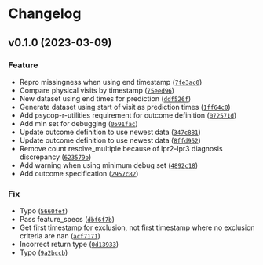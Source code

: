 # Changelog

<!--next-version-placeholder-->

## v0.1.0 (2023-03-09)
### Feature
* Repro missingness when using end timestamp ([`7fe3ac0`](https://github.com/Aarhus-Psychiatry-Research/t2d-feature-generation/commit/7fe3ac0b305d17031e2f407765da5baaa36321c0))
* Compare physical visits by timestamp ([`75eed96`](https://github.com/Aarhus-Psychiatry-Research/t2d-feature-generation/commit/75eed965131e1aee0f2c8673fa7cf73903bf2643))
* New dataset using end times for prediction ([`ddf526f`](https://github.com/Aarhus-Psychiatry-Research/t2d-feature-generation/commit/ddf526fe652576328ff5c6f82d5fcdb467da705b))
* Generate dataset using start of visit as prediction times ([`1ff64c0`](https://github.com/Aarhus-Psychiatry-Research/t2d-feature-generation/commit/1ff64c02bb65dd533e16bd6135c1ac42bc5aed01))
* Add psycop-r-utilities requirement for outcome definition ([`072571d`](https://github.com/Aarhus-Psychiatry-Research/t2d-feature-generation/commit/072571d573fcb0fb1c2cddcebf9bc5d95c9cb6c5))
* Add min set for debugging ([`0591fac`](https://github.com/Aarhus-Psychiatry-Research/t2d-feature-generation/commit/0591facc86a09dd2382c762239c198a8eb5edef4))
* Update outcome definition to use newest data ([`347c881`](https://github.com/Aarhus-Psychiatry-Research/t2d-feature-generation/commit/347c88183961f2a8e37fd7295bee022fa2560a92))
* Update outcome definition to use newest data ([`8ffd952`](https://github.com/Aarhus-Psychiatry-Research/t2d-feature-generation/commit/8ffd95238c38bd50f79ca9b4b3841427a8db17d1))
* Remove count resolve_multiple because of lpr2-lpr3 diagnosis discrepancy ([`623579b`](https://github.com/Aarhus-Psychiatry-Research/t2d-feature-generation/commit/623579b2128a365c02ee760bc880bffd3a14246c))
* Add warning when using minimum debug set ([`4892c18`](https://github.com/Aarhus-Psychiatry-Research/t2d-feature-generation/commit/4892c181919075bc92c447f29e17c6f881c0536c))
* Add outcome specification ([`2957c82`](https://github.com/Aarhus-Psychiatry-Research/t2d-feature-generation/commit/2957c8255e6b24dc4a23b85efa773696b1d97f65))

### Fix
* Typo ([`5660fef`](https://github.com/Aarhus-Psychiatry-Research/t2d-feature-generation/commit/5660fef7710ba572624e56db2d028ea4e962c77c))
* Pass feature_specs ([`dbf6f7b`](https://github.com/Aarhus-Psychiatry-Research/t2d-feature-generation/commit/dbf6f7b1c4904b0eebd2d00de99a8f563ca52353))
* Get first timestamp for exclusion, not first timestamp where no exclusion criteria are nan ([`acf7171`](https://github.com/Aarhus-Psychiatry-Research/t2d-feature-generation/commit/acf7171c016df10245956a0c68ee6ee10fdc1178))
* Incorrect return type ([`0d13933`](https://github.com/Aarhus-Psychiatry-Research/t2d-feature-generation/commit/0d1393318c0147bf4169036aaa8e51b2be44184a))
* Typo ([`9a2bccb`](https://github.com/Aarhus-Psychiatry-Research/t2d-feature-generation/commit/9a2bccb29fb8def8b779afbb9ab67406a3685540))
